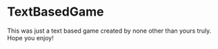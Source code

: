 # TextBasedGame
 
This was just a text based game created by none other than yours truly.
Hope you enjoy!
